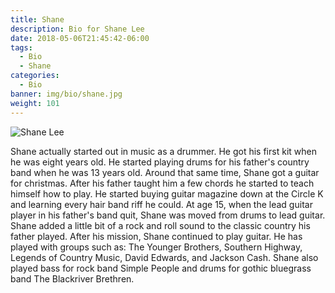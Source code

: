 ```yaml
---
title: Shane
description: Bio for Shane Lee
date: 2018-05-06T21:45:42-06:00
tags:
  - Bio
  - Shane
categories:
  - Bio
banner: img/bio/shane.jpg
weight: 101
---
```


<img src="/img/bio/shane.jpg" class="img-responsive" alt="Shane Lee">

Shane actually started out in music as a drummer. He got his first kit when he was eight years old. He started playing drums for his father's country band when he was 13 years old. Around that same time, Shane got a guitar for christmas. After his father taught him a few chords he started to teach himself how to play. He started buying guitar magazine down at the Circle K and learning every hair band riff he could. At age 15, when the lead guitar player in his father's band quit, Shane was moved from drums to lead guitar. Shane added a little bit of a rock and roll sound to the classic country his father played. After his mission, Shane continued to play guitar. He has played with groups such as: The Younger Brothers, Southern Highway, Legends of Country Music, David Edwards, and Jackson Cash. Shane also played bass for rock band Simple People and drums for gothic bluegrass band The Blackriver Brethren.


